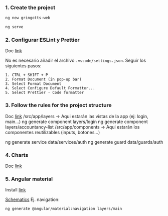 ### 1. Create the project

```sh
ng new gringotts-web
```

```sh
ng serve
```

### 2. Configurar ESLint y Prettier

Doc [link](https://dev.to/dreiv/using-eslint-and-prettier-with-vscode-in-an-angular-project-42ib)

No es necesario añadir el archivo `.vscode/settings.json`. Seguir los siguientes pasos:

```
1. CTRL + SHIFT + P
2. Format Document (in pop-up bar)
3. Select Format Document
4. Select Configure Default Formatter...
5. Select Prettier - Code formatter
```

### 3. Follow the rules for the project structure

Doc [link](https://angular-folder-structure.readthedocs.io/en/latest/overview.html)
/src/app/layers -> Aqui estarán las vistas de la app (ej: login, main...)
ng generate component layers/login
ng generate component layers/accountancy-list
/src/app/components -> Aqui estarán los componentes reutilizables (inputs, botones...)

ng generate service data/services/auth
ng generate guard data/guards/auth

### 4. Charts

Doc [link](https://apexcharts.com/angular-chart-demos/)

### 5. Angular material

Install [link](https://material.angular.io/guide/getting-started)

[Schematics](https://material.angular.io/guide/schematics)
Ej. navigation:

```sh
ng generate @angular/material:navigation layers/main
```
